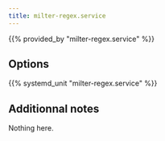 ```yaml
---
title: milter-regex.service
---
```


{{% provided_by "milter-regex.service" %}}

## Options

{{% systemd_unit "milter-regex.service" %}}

## Additionnal notes

Nothing here.